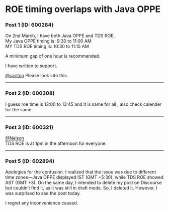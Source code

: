 # ROE timing overlaps with Java OPPE

### Post 1 (ID: 600284)

On 2nd March, I have both Java OPPE and TDS ROE.  
My Java OPPE timing is: 9:30 to 11:00 AM  
MY TDS ROE timing is: 10:30 to 11:15 AM

A minimum gap of one hour is recommended.

I have written to support.

[@carlton](/u/carlton) Please look into this.


---

### Post 2 (ID: 600308)

I guess roe time is 13:00 to 13:45 and it is same for all , also check
calender for the same.


---

### Post 3 (ID: 600321)

[@Nelson](/u/nelson)  
TDS ROE is at 1pm in the afternoon for everyone.


---

### Post 5 (ID: 602894)

Apologies for the confusion. I realized that the issue was due to different
time zones—Java OPPE displayed IST (GMT +5:30), while TDS ROE showed AST (GMT
+3). On the same day, I intended to delete my post on Discourse but couldn’t
find it, as it was still in draft mode. So, I deleted it. However, I was
surprised to see the post today.

I regret any inconvenience caused.


